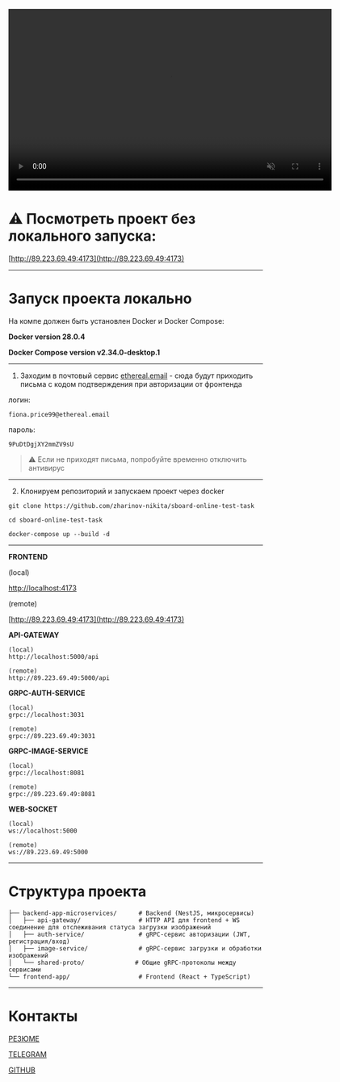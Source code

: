 <video src="./preview.mp4" controls width="640" height="360" muted></video>

# ⚠️ Посмотреть проект без локального запуска:

[http://89.223.69.49:4173](http://89.223.69.49:4173)

---

# Запуск проекта локально

На компе должен быть установлен Docker и Docker Compose:

**Docker version 28.0.4**

**Docker Compose version v2.34.0-desktop.1**

---

1. Заходим в почтовый сервис [ethereal.email](https://ethereal.email/login) - сюда будут приходить письма с кодом подтверждения при авторизации от фронтенда

логин:

```
fiona.price99@ethereal.email
```

пароль:

```
9PuDtDgjXY2mmZV9sU
```

> ⚠️ Если не приходят письма, попробуйте временно отключить антивирус

---

2. Клонируем репозиторий и запускаем проект через docker

```
git clone https://github.com/zharinov-nikita/sboard-online-test-task
```

```
cd sboard-online-test-task
```

```
docker-compose up --build -d
```

---

**FRONTEND**

(local)

[http://localhost:4173](http://localhost:4173)

(remote)

[http://89.223.69.49:4173](http://89.223.69.49:4173)

**API-GATEWAY**

```
(local)
http://localhost:5000/api

(remote)
http://89.223.69.49:5000/api
```

**GRPC-AUTH-SERVICE**

```
(local)
grpc://localhost:3031

(remote)
grpc://89.223.69.49:3031
```

**GRPC-IMAGE-SERVICE**

```
(local)
grpc://localhost:8081

(remote)
grpc://89.223.69.49:8081
```

**WEB-SOCKET**

```
(local)
ws://localhost:5000

(remote)
ws://89.223.69.49:5000
```

---

# Структура проекта

```
├── backend-app-microservices/      # Backend (NestJS, микросервисы)
│   ├── api-gateway/                # HTTP API для frontend + WS соединение для отслеживания статуса загрузки изображений
│   ├── auth-service/               # gRPC-сервис авторизации (JWT, регистрация/вход)
│   ├── image-service/              # gRPC-сервис загрузки и обработки изображений
│   └── shared-proto/              # Общие gRPC-протоколы между сервисами
└── frontend-app/                   # Frontend (React + TypeScript)
```

---

# Контакты

[РЕЗЮМЕ](https://hh.ru/resume/e834d51bff0ea2a2bd0039ed1f376448396b77)

[TELEGRAM](https://t.me/NIKITA_NZT_48)

[GITHUB](https://github.com/zharinov-nikita/sboard-online-test-task)
